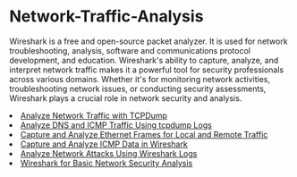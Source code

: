 # Network-Traffic-Analysis

Wireshark is a free and open-source packet analyzer. It is used for network troubleshooting, analysis, software and communications protocol development, and education. Wireshark's ability to capture, analyze, and interpret network traffic makes it a powerful tool for security professionals across various domains. Whether it's for monitoring network activities, troubleshooting network issues, or conducting security assessments, Wireshark plays a crucial role in network security and analysis.

<li> <a href="https://github.com/Nisha318/Network-Traffic-Analysis/blob/main/Analyze%20Network%20Traffic%20with%20TCPDump/README.md"> Analyze Network Traffic with TCPDump </a> </li>

<li> <a href="https://github.com/Nisha318/Network-Traffic-Analysis/blob/main/Analyze%20DNS%20and%20ICMP%20traffic.md"> Analyze DNS and ICMP Traffic Using tcpdump Logs</a> </li>

<li> <a href="https://github.com/Nisha318/Network-Traffic-Analysis/tree/main/Capture%20and%20Analyze%20Ethernet%20Frames%20for%20Local%20and%20Remote%20Traffic"> Capture and Analyze Ethernet Frames for Local and Remote Traffic</a> </li>

<li> <a href="https://github.com/Nisha318/Network-Traffic-Analysis/tree/main/Capture%20and%20Analyze%20ICMP%20Data%20in%20Wireshark"> Capture and Analyze ICMP Data in Wireshark</a> </li>

<li> <a href="https://github.com/Nisha318/Network-Traffic-Analysis/blob/main/Analyze%20Network%20Attacks%20Wireshark.md#-analyze-network-attacks-using-wireshark-logs-"> Analyze Network Attacks Using Wireshark Logs</a> </li>

<li> <a href="https://github.com/Nisha318/Network-Traffic-Analysis/blob/main/Wireshark%20for%20Basic%20Network%20Security%20Analysis/README.md"> Wireshark for Basic Network Security Analysis </a> </li>


